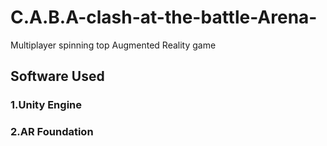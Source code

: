 # C.A.B.A-clash-at-the-battle-Arena-
Multiplayer spinning top Augmented Reality game

## Software Used
### 1.Unity Engine
### 2.AR Foundation
